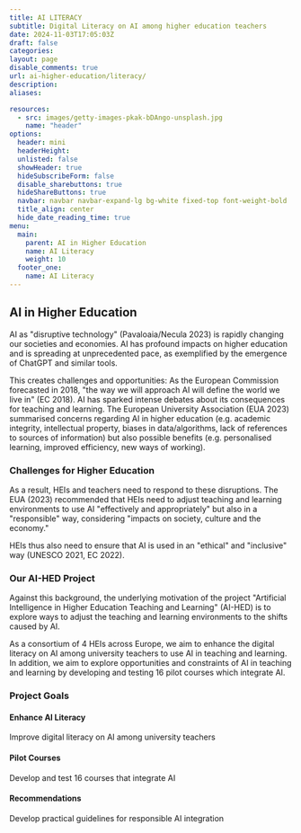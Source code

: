 ```yaml
---
title: AI LITERACY 
subtitle: Digital Literacy on AI among higher education teachers
date: 2024-11-03T17:05:03Z
draft: false
categories:
layout: page
disable_comments: true
url: ai-higher-education/literacy/
description:
aliases:

resources:
  - src: images/getty-images-pkak-bDAngo-unsplash.jpg
    name: "header"
options:
  header: mini
  headerHeight:
  unlisted: false
  showHeader: true
  hideSubscribeForm: false
  disable_sharebuttons: true
  hideShareButtons: true
  navbar: navbar navbar-expand-lg bg-white fixed-top font-weight-bold
  title_align: center
  hide_date_reading_time: true
menu:
  main:
    parent: AI in Higher Education
    name: AI Literacy
    weight: 10
  footer_one:
    name: AI Literacy
---
```


<div class="container py-5">
  <div class="row">
    <div class="col-lg-10 mx-auto">
      <div class="card shadow-sm mb-5">
        <div class="card-body p-4 p-md-5">
          <h2 class="card-title text-primary mb-4">AI in Higher Education</h2>
          <p class="lead">
            AI as "disruptive technology" (Pavaloaia/Necula 2023) is rapidly changing our societies and economies. AI has profound
            impacts on higher education and is spreading at unprecedented pace, as exemplified by the emergence of ChatGPT and
            similar tools.
          </p>
          <p>
            This creates challenges and opportunities: As the European Commission forecasted in 2018, "the way we will
            approach AI will define the world we live in" (EC 2018). AI has sparked intense debates about its consequences for teaching
            and learning. The European University Association (EUA 2023) summarised concerns regarding AI in higher education (e.g.
            academic integrity, intellectual property, biases in data/algorithms, lack of references to sources of information) but also
            possible benefits (e.g. personalised learning, improved efficiency, new ways of working).
          </p>
        </div>
      </div>
      <div class="row mb-5">
        <div class="col-md-6">
          <div class="card h-100 shadow-sm">
            <div class="card-body p-4">
              <h3 class="h4 card-title mb-3">Challenges for Higher Education</h3>
              <p>
                As a result, HEIs and teachers need to respond to these disruptions. The EUA (2023) recommended that HEIs need to
                adjust teaching and learning environments to use AI "effectively and appropriately" but also in a "responsible" way,
                considering "impacts on society, culture and the economy."
              </p>
              <p>
                HEIs thus also need to ensure that AI is used in an "ethical" and
                "inclusive" way (UNESCO 2021, EC 2022).
              </p>
            </div>
          </div>
        </div>
        <div class="col-md-6">
          <div class="card h-100 shadow-sm">
            <div class="card-body p-4">
              <h3 class="h4 card-title mb-3">Our AI-HED Project</h3>
              <p>
                Against this background, the underlying motivation of the project "Artificial Intelligence in Higher Education Teaching and
                Learning" (AI-HED) is to explore ways to adjust the teaching and learning environments to the shifts caused by AI.
              </p>
              <p>
                As a consortium of 4 HEIs across Europe, we aim to enhance the digital literacy on AI among university teachers to use AI in
                teaching and learning. In addition, we aim to explore opportunities and constraints of AI in teaching and learning by
                developing and testing 16 pilot courses which integrate AI.
              </p>
            </div>
          </div>
        </div>
      </div>
      <div class="card bg-light shadow-sm">
        <div class="card-body p-4">
          <h3 class="h4 card-title mb-3">Project Goals</h3>
          <div class="row">
            <div class="col-md-4">
              <div class="text-center mb-3 mb-md-0">
                <i class="fas fa-graduation-cap fa-3x text-primary mb-3"></i>
                <h4 class="h5">Enhance AI Literacy</h4>
                <p>Improve digital literacy on AI among university teachers</p>
              </div>
            </div>
            <div class="col-md-4">
              <div class="text-center mb-3 mb-md-0">
                <i class="fas fa-chalkboard-teacher fa-3x text-primary mb-3"></i>
                <h4 class="h5">Pilot Courses</h4>
                <p>Develop and test 16 courses that integrate AI</p>
              </div>
            </div>
            <div class="col-md-4">
              <div class="text-center">
                <i class="fas fa-book-open fa-3x text-primary mb-3"></i>
                <h4 class="h5">Recommendations</h4>
                <p>Develop practical guidelines for responsible AI integration</p>
              </div>
            </div>
          </div>
        </div>
      </div>
    </div>
  </div>
</div>